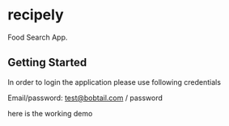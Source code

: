# recipely

Food Search App.

## Getting Started

In order to login the application please use following credentials

Email/password: test@bobtail.com / password

here is the working demo

[
](https://drive.google.com/file/d/1jHN_zJMQ6ojhzpe6fJZRYe2Cicx8Py9u/view?usp=share_link)
